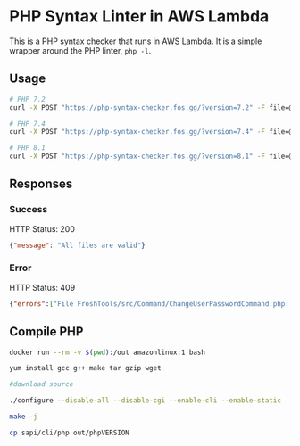 # PHP Syntax Linter in AWS Lambda

This is a PHP syntax checker that runs in AWS Lambda. It is a simple wrapper around the PHP linter, `php -l`.


## Usage

```bash
# PHP 7.2
curl -X POST "https://php-syntax-checker.fos.gg/?version=7.2" -F file=@/FroshTools.zip

# PHP 7.4
curl -X POST "https://php-syntax-checker.fos.gg/?version=7.4" -F file=@/FroshTools.zip

# PHP 8.1
curl -X POST "https://php-syntax-checker.fos.gg/?version=8.1" -F file=@/FroshTools.zip
```

## Responses

### Success

HTTP Status: 200

```json
{"message": "All files are valid"}
```

### Error

HTTP Status: 409

```json
{"errors":["File FroshTools/src/Command/ChangeUserPasswordCommand.php: \nParse error: syntax error, unexpected 'EntityRepositoryInterface' (T_STRING), expecting function (T_FUNCTION) or const (T_CONST) in /tmp/php-syntax-checker1065232478 on line 20\nErrors parsing /tmp/php-syntax-checker1065232478\n"]}
```

## Compile PHP

```bash
docker run --rm -v $(pwd):/out amazonlinux:1 bash

yum install gcc g++ make tar gzip wget

#download source

./configure --disable-all --disable-cgi --enable-cli --enable-static

make -j

cp sapi/cli/php out/phpVERSION
```